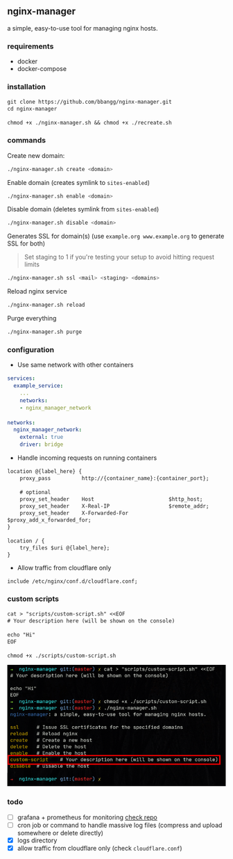 ## nginx-manager

a simple, easy-to-use tool for managing nginx hosts.

### requirements

- docker
- docker-compose

### installation

```
git clone https://github.com/bbangg/nginx-manager.git
cd nginx-manager

chmod +x ./nginx-manager.sh && chmod +x ./recreate.sh
```

### commands

Create new domain:
```bash
./nginx-manager.sh create <domain>
```

Enable domain (creates symlink to `sites-enabled`)
```bash
./nginx-manager.sh enable <domain>
```

Disable domain (deletes symlink from `sites-enabled`)
```bash
./nginx-manager.sh disable <domain>
```

Generates SSL for domain(s) (use `example.org www.example.org` to generate SSL for both)
> Set staging to 1 if you're testing your setup to avoid hitting request limits
```bash
./nginx-manager.sh ssl <mail> <staging> <domains>
```

Reload nginx service
```bash
./nginx-manager.sh reload
```

Purge everything
```bash
./nginx-manager.sh purge
```

### configuration

- Use same network with other containers

```yml
services:
  example_service:
    ...
    networks:
    - nginx_manager_network

networks:
  nginx_manager_network:
    external: true
    driver: bridge
```

- Handle incoming requests on running containers

```
location @{label_here} {
    proxy_pass          http://{container_name}:{container_port};

    # optional
    proxy_set_header    Host                        $http_host;
    proxy_set_header    X-Real-IP                   $remote_addr;
    proxy_set_header    X-Forwarded-For             $proxy_add_x_forwarded_for;
}

location / {
    try_files $uri @{label_here};
}
```

- Allow traffic from cloudflare only

```
include /etc/nginx/conf.d/cloudflare.conf;
```

### custom scripts

```
cat > "scripts/custom-script.sh" <<EOF
# Your description here (will be shown on the console)

echo "Hi"
EOF

chmod +x ./scripts/custom-script.sh
```

![screenshot-custom-script](/docs/resources/custom-script.png)

### todo

- [ ] grafana + prometheus for monitoring [check repo](https://github.com/bbangg/grafana)
- [ ] cron job or command to handle massive log files (compress and upload somewhere or delete directly)
- [x] logs directory
- [x] allow traffic from cloudflare only (check `cloudflare.conf`)
